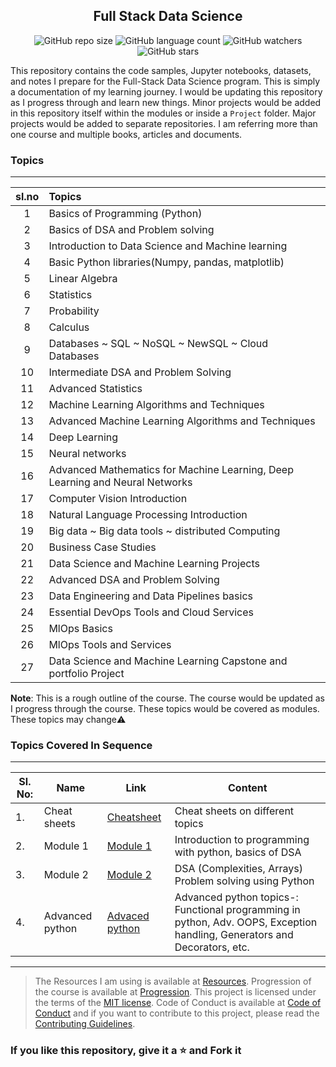 <div align="center">

## Full Stack Data Science

![GitHub repo size](https://img.shields.io/github/repo-size/kannanjayachandran/Data_Science---Machine_Learning?style=flat)
![GitHub language count](https://img.shields.io/github/languages/count/kannanjayachandran/Data_Science---Machine_Learning?style=flat)
![GitHub watchers](https://img.shields.io/github/watchers/kannanjayachandran/Data_Science---Machine_Learning?style=flat)
![GitHub stars](https://img.shields.io/github/stars/kannanjayachandran/Data_Science---Machine_Learning?style=flat)

</div>

This repository contains the code samples, Jupyter notebooks, datasets, and notes I prepare for the Full-Stack Data Science program. This is simply a documentation of my learning journey. I would be updating this repository as I progress through and learn new things. Minor projects would be added in this repository itself within the modules or inside a `Project` folder. Major projects would be added to separate repositories. I am referring more than one course and multiple books, articles and documents.

### Topics 

---
|sl.no|Topics|
|:---:|:---|
|1|Basics of Programming (Python)|
|2|Basics of DSA and Problem solving|
|3|Introduction to Data Science and Machine learning|
|4|Basic Python libraries(Numpy, pandas, matplotlib)|
|5|Linear Algebra|
|6|Statistics|
|7|Probability|
|8|Calculus|
|9|Databases ~ SQL ~ NoSQL ~ NewSQL ~ Cloud Databases|
|10|Intermediate DSA and Problem Solving|
|11|Advanced Statistics|
|12|Machine Learning Algorithms and Techniques|
|13|Advanced Machine Learning Algorithms and Techniques|
|14|Deep Learning|
|15|Neural networks|
|16|Advanced Mathematics for Machine Learning, Deep Learning and Neural Networks|
|17|Computer Vision Introduction|
|18|Natural Language Processing Introduction|
|19|Big data ~ Big data tools ~ distributed Computing|
|20|Business Case Studies|
|21|Data Science and Machine Learning Projects|
|22|Advanced DSA and Problem Solving|
|23|Data Engineering and Data Pipelines basics|
|24|Essential DevOps Tools and Cloud Services|
|25|MlOps Basics|
|26|MlOps Tools and Services|
|27|Data Science and Machine Learning Capstone and portfolio Project|

**Note**: This is a rough outline of the course. The course would be updated as I progress through the course. These topics would be covered as modules. These topics may change⚠️
  
### Topics Covered In Sequence

---
|Sl. No:|Name|Link|Content|
|------|----|----|-------|
|1. |Cheat sheets|[Cheatsheet](https://github.com/kannanjayachandran/Full-Stack-Data-Science/tree/main/0_CheatSheets)| Cheat sheets on different topics|
|2. |Module 1|[Module 1](https://github.com/kannanjayachandran/Data_Science---Machine_Learning/tree/main/Module1)| Introduction to programming with python, basics of DSA|
|3. |Module 2|[Module 2](https://github.com/kannanjayachandran/Data_Science---Machine_Learning/tree/main/Module2)| DSA (Complexities, Arrays)  Problem solving using Python|
|4. |Advanced python|[Advaced python](https://github.com/kannanjayachandran/Full-Stack-Data-Science/tree/main/1_Advanced%20Python)| Advanced python topics-: Functional programming in python, Adv. OOPS, Exception handling, Generators and Decorators, etc.|

 ---

>The Resources I am using is available at [Resources](/Resources.md). Progression of the course is available at [Progression](/Progression.md). This project is licensed under the terms of the [MIT license](/LICENSE). Code of Conduct is available at [Code of Conduct](/CODE_OF_CONDUCT.md) and if you want to contribute to this project, please read the [Contributing Guidelines](/CONTRIBUTING.md).

### If you like this repository, give it a ⭐️ and Fork it
